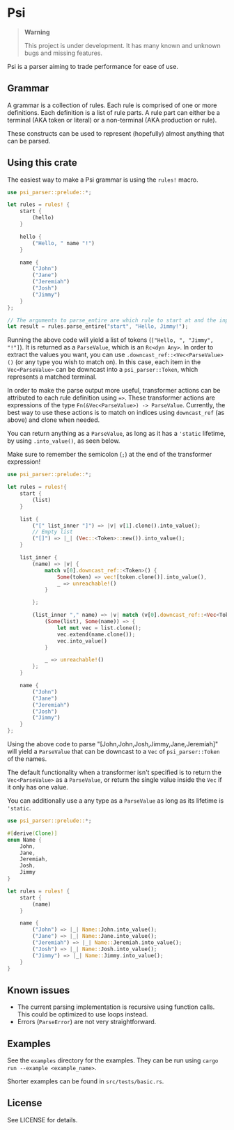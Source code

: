 # Psi
>
> **Warning**
>
> This project is under development. It has many known and unknown bugs and missing features.

Psi is a parser aiming to trade performance for ease of use.

## Grammar

A grammar is a collection of rules.
Each rule is comprised of one or more definitions.
Each definition is a list of rule parts.
A rule part can either be a terminal (AKA token or literal) or a non-terminal (AKA production or rule).

These constructs can be used to represent (hopefully) almost anything that can be parsed.

## Using this crate

The easiest way to make a Psi grammar is using the `rules!` macro.

```rust
use psi_parser::prelude::*;

let rules = rules! {
    start {
        (hello)
    }

    hello {
        ("Hello, " name "!")
    }

    name {
        ("John")
        ("Jane")
        ("Jeremiah")
        ("Josh")
        ("Jimmy")
    }
};

// The arguments to parse_entire are which rule to start at and the input.
let result = rules.parse_entire("start", "Hello, Jimmy!");
```

Running the above code will yield a list of tokens (`["Hello, ", "Jimmy", "!"]`).
It is returned as a `ParseValue`, which is an `Rc<dyn Any>`.
In order to extract the values you want, you can use `.downcast_ref::<Vec<ParseValue>()` (or any type you wish to match on). In this case, each item in the `Vec<ParseValue>` can be downcast into a `psi_parser::Token`, which represents a matched terminal.

In order to make the parse output more useful, transformer actions can be attributed to each rule definition using `=>`.
These transformer actions are expressions of the type `Fn(&Vec<ParseValue>) -> ParseValue`.
Currently, the best way to use these actions is to match on indices using `downcast_ref` (as above) and clone when needed.

You can return anything as a `ParseValue`, as long as it has a `'static` lifetime, by using `.into_value()`, as seen below.

Make sure to remember the semicolon (`;`) at the end of the transformer expression!

```rust
use psi_parser::prelude::*;

let rules = rules!{
    start {
        (list)
    }

    list {
        ("[" list_inner "]") => |v| v[1].clone().into_value();
        // Empty list
        ("[]") => |_| (Vec::<Token>::new()).into_value();
    }

    list_inner {
        (name) => |v| {
            match v[0].downcast_ref::<Token>() {
                Some(token) => vec![token.clone()].into_value(),
                _ => unreachable!()
            }

        };

        (list_inner "," name) => |v| match (v[0].downcast_ref::<Vec<Token>>(), v[2].downcast_ref::<Token>()) {
            (Some(list), Some(name)) => {
                let mut vec = list.clone();
                vec.extend(name.clone());
                vec.into_value()
            }

            _ => unreachable!()
        };
    }

    name {
        ("John")
        ("Jane")
        ("Jeremiah")
        ("Josh")
        ("Jimmy")
    }
};
```

Using the above code to parse "[John,John,Josh,Jimmy,Jane,Jeremiah]" will yield a `ParseValue` that can be downcast to a `Vec` of `psi_parser::Token` of the names.

The default functionality when a transformer isn't specified is to return the `Vec<ParseValue>` as a `ParseValue`, or return the single value inside the `Vec` if it only has one value.

You can additionally use a any type as a `ParseValue` as long as its lifetime is `'static`.

```rust
use psi_parser::prelude::*;

#[derive(Clone)]
enum Name {
    John,
    Jane,
    Jeremiah,
    Josh,
    Jimmy
}

let rules = rules! {
    start {
        (name)
    }

    name {
        ("John") => |_| Name::John.into_value();
        ("Jane") => |_| Name::Jane.into_value();
        ("Jeremiah") => |_| Name::Jeremiah.into_value();
        ("Josh") => |_| Name::Josh.into_value();
        ("Jimmy") => |_| Name::Jimmy.into_value();
    }
}
```

## Known issues

- The current parsing implementation is recursive using function calls. This could be optimized to use loops instead.
- Errors (`ParseError`) are not very straightforward.

## Examples

See the `examples` directory for the examples.
They can be run using `cargo run --example <example_name>`.

Shorter examples can be found in `src/tests/basic.rs`.

## License

See LICENSE for details.
